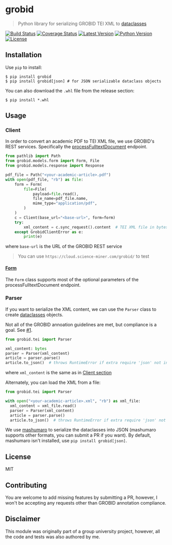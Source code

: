 # grobid
> Python library for serializing GROBID TEI XML to [dataclasses](https://docs.python.org/3/library/dataclasses.html)

[![Build Status](https://github.com/ram02z/grobid/workflows/tests/badge.svg)](https://github.com/ram02z/grobid/actions)
[![Coverage Status](https://coveralls.io/repos/github/ram02z/grobid/badge.svg)](https://coveralls.io/github/ram02z/grobid)
[![Latest Version](https://img.shields.io/pypi/v/grobid.svg)](https://pypi.python.org/pypi/grobid)
[![Python Version](https://img.shields.io/pypi/pyversions/grobid.svg)](https://pypi.python.org/pypi/grobid)
[![License](https://img.shields.io/badge/MIT-blue.svg)](https://opensource.org/licenses/MIT)

## Installation

Use `pip` to install:

```shell
$ pip install grobid
$ pip install grobid[json] # for JSON serializable dataclass objects
```


You can also download the `.whl` file from the release section:

```shell
$ pip install *.whl
```

## Usage

### Client

In order to convert an academic PDF to TEI XML file, we use GROBID's REST
services. Specifically the [processFulltextDocument](https://grobid.readthedocs.io/en/latest/Grobid-service/#apiprocessfulltextdocument) endpoint.


```python
from pathlib import Path
from grobid.models.form import Form, File
from grobid.models.response import Response

pdf_file = Path("<your-academic-article>.pdf")
with open(pdf_file, "rb") as file:
    form = Form(
        file=File(
            payload=file.read(),
            file_name=pdf_file.name,
            mime_type="application/pdf",
        )
    )
    c = Client(base_url="<base-url>", form=form)
    try:
        xml_content = c.sync_request().content  # TEI XML file in bytes
    except GrobidClientError as e:
        print(e)
```

where `base-url` is the URL of the GROBID REST service

> You can use `https://cloud.science-miner.com/grobid/` to test

#### [Form](https://github.com/ram02z/grobid/blob/master/src/grobid/models/form.py#L20)

The `Form` class supports most of the optional parameters of the processFulltextDocument
endpoint.


### Parser

If you want to serialize the XML content, we can use the `Parser` class to
create [dataclasses](https://docs.python.org/3/library/dataclasses.html)
objects.

Not all of the GROBID annoation guidelines are met, but compliance is a goal.
See [#1](https://github.com/ram02z/grobid/issues/1).

```python
from grobid.tei import Parser

xml_content: bytes
parser = Parser(xml_content)
article = parser.parse()
article.to_json()  # throws RuntimeError if extra require 'json' not installed
```

where `xml_content` is the same as in [Client section](#client)

Alternately, you can load the XML from a file:

```python
from grobid.tei import Parser

with open("<your-academic-article>.xml", "rb") as xml_file:
  xml_content = xml_file.read()
  parser = Parser(xml_content)
  article = parser.parse()
  article.to_json()  # throws RuntimeError if extra require 'json' not installed
```

We use [mashumaro](https://github.com/Fatal1ty/mashumaro) to serialize the
dataclasses into JSON (mashumaro supports other formats, you can submit a PR if
you want). By default, mashumaro isn't installed, use `pip install
grobid[json]`.

## License

MIT

## Contributing

You are welcome to add missing features by submitting a PR, however, I won't be
accepting any requests other than GROBID annotation compliance.

## Disclaimer

This module was originally part of a group university project, however, all the
code and tests was also authored by me.
